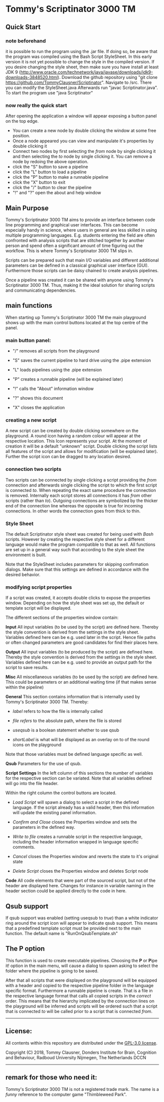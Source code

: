 # Tommy's Scriptinator 3000 TM

## Quick Start
### note beforehand
it is possible to run the program using the .jar file. If doing so, be aware that the program was compiled using the Bash Script StyleSheet. In this early version it is not yet possible to change the style in the compiled version. If you desire changing the style sheet, then make sure you have install at least JDK 9 (http://www.oracle.com/technetwork/java/javase/downloads/jdk9-downloads-3848520.html). Download the github repository using "git clone https://github.com/TommyClausner/Scriptinator". Navigate to /src. There you can modify the StyleSheet.java  Afterwards run "javac Scriptinator.java". To start the program use "java Scriptinator"

### now really the quick start
After opening the application a window will appear exposing a button panel on the top edge.

- You can create a new node by double clicking the window at some free position.
- Once a node appeared you can view and manipulate it's properties by double clicking it
- Connect two nodes by first selecting the *from* node by single clicking it and then selecting the *to* node by single clicking it. You can remove a node by redoing the above operation.
- click the "S" button to save a pipeline
- click the "L" button to load a pipeline
- click the "P" button to make a runnable pipeline
- click the "X" button to exit
- click the "/" button to clear the pipeline
- "!" and "?" open the about and help window

## Main Purpose
Tommy's Scriptinator 3000 TM aims to provide an interface between code line programming and graphical user interfaces. This can become especially handy in science, where users in general are less skilled in using multiple programming languages. E.g. students entering the field are often confronted with analysis scripts that are stitched together by another person and spend often a significant amount of time figuring out the workflow. This is where Tommy's Scriptinator 3000 TM slips in.

Scripts can be prepared such that main I/O variables and different additional parameters can be defined in a classical graphical user interface (GUI). Furthermore those scripts can be daisy chained to create analysis pipelines.

Once a pipeline was created it can be shared with anyone using Tommy's Scriptinator 3000 TM. Thus, making it the ideal solution for sharing scripts and communicating dependencies.

## main functions
When starting up Tommy's Scriptinator 3000 TM the main playground shows up with the main control buttons located at the top centre of the panel.

### main button panel:

- "/" removes all scripts from the playground

- "S" saves the current pipeline to hard drive using the .pipe extension

- "L" loads pipelines using the .pipe extension

- "P" creates a runnable pipeline (will be explained later)

- "!" calls the "About" information window

- "?" shows this document

- "X" closes the application

### creating a new script
A new script can be created by double clicking somewhere on the playground. A round icon having a random colour will appear at the respective location. This Icon represents your script. At the moment of creation it will be a default "unknown" script. Double clicking the script lists all features of the script and allows for modification (will be explained later). Further the script icon can be dragged to any location desired.

### connection two scripts
Two scripts can be connected by single clicking a script providing the *from* connection and afterwards single clicking the script to which the first script is connected *to*. When repeating the exact same procedure the connection is removed. Internally each script stores all connections it has *from* other scripts (rather than *to*). Outgoing connections are symbolized by the thicker end of the connection line whereas the opposite is true for incoming connections. In other words the connection goes from thick to thin.

### Style Sheet
The default Scriptinator style sheet was created for being used with *Bash* scripts. However by creating the respective style sheet for a different language would make the program compatible to that as well. All functions are set up in a general way such that according to the style sheet the environment is built.

Note that the StyleSheet includes parameters for skipping confirmation dialogs. Make sure that this settings are defined in accordance with the desired behavior.

### modifying script properties
If a script was created, it accepts double clicks to expose the properties window. Depending on how the style sheet was set up, the default or template script will be displayed.

The different sections of the properties window contain:

**Input**
All input variables (to be used by the script) are defined here. Thereby the style convention is derived from the settings in the style sheet. Variables defined here can be e.g. used later in the script. Hence file paths or often changed parameters are good candidates for find their places here.

**Output**
All input variables (to be produced by the script) are defined here. Thereby the style convention is derived from the settings in the style sheet. Variables defined here can be e.g. used to provide an output path for the script to save results. 

**Misc**
All miscellaneous variables (to be used by the script) are defined here. This could be parameters or an additional waiting time (if that makes sense within the pipeline)

**General**
This section contains information that is internally used by Tommy's Scriptinator 3000 TM. Thereby:

- *label* refers to how the file is internally called

- *file refers* to the absolute path, where the file is stored

- *useqsub* is a boolean statement whether to use qsub

- *shortLabel* is what will be displayed as an overlay on to of the round icons on the playground

Note that those variables must be defined language specific as well.


**Qsub**
Parameters for the use of qsub.

**Script Settings**
In the left column of this sections the number of variables for the respective section can be variated. Note that all variables defined will go into the file header.

Within the right column the control buttons are located.

- *Load Script* will spawn a dialog to select a script in the defined language. If the script already has a valid header, then this information will update the existing panel information.

- *Confirm and Close* closes the Properties window and sets the parameters in the defined way.

- *Write to file* creates a runnable script in the respective language, including the header information wrapped in language specific comments.

- *Cancel* closes the Properties window and reverts the state to it's original state

- *Delete Script* closes the Properties window and deletes Script node

**Code**
All code elements that were part of the sourced script, but not of the header are displayed here. Changes for instance in variable naming in the header section could be applied directly to the code in here.

## Qsub support
If qsub support was enabled (setting useqsub to *true*) than a white indicator ring around the script icon will appear to indicate qsub support. This means that a predefined template script must be provided next to the main function. The default name is "RunOnQsubTemplate.sh"

## The **P** option
This function is used to create executable pipelines. Choosing the **P** or **P**ipe it! option in the main menu, will cause a dialog to spawn asking to select the folder where the pipeline is going to be saved. 

After that all scripts that were displayed on the playground will be equipped with a header and copied to the respective pipeline folder in the language specific format. Furthermore a runnable pipeline is create. That is a file in the respective language format that calls all copied scripts in the *correct* order. This means that the hierarchy implicated by the connection lines on the playground will be inferred and scripts will be ordered such that a script that is connected *to* will be called prior to a script that is connected *from*.

-------
License:
-------

All contents within this repository are distributed under the [GPL-3.0 license](http://opensource.org/licenses/GPL-3.0).

Copyright (C) 2018, Tommy Clausner, Donders Institute for Brain, Cognition and Behaviour, Radboud University Nijmegen, The Netherlands DCCN

-------
remark for those who need it:
-------

Tommy's Scriptinator 3000 TM is not a registered trade mark. The name is a *funny* reference to the computer game "Thimbleweed Park".
